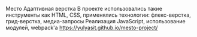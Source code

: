 Место
Адаптивная верстка
В проекте использовались такие инструменты как HTML, CSS, применялись технологии: флекс-верстка, грид-верстка, медиа-запросы
Реализация JavaScript, использование модулей, webpack'a
https://yulyasit.github.io/mesto-project/
